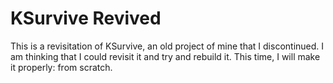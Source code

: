 # KSurvive Revived
This is a revisitation of KSurvive, an old project of mine that I discontinued. I am thinking that I could revisit it and try and rebuild it. This time, I will make it properly: from scratch.
